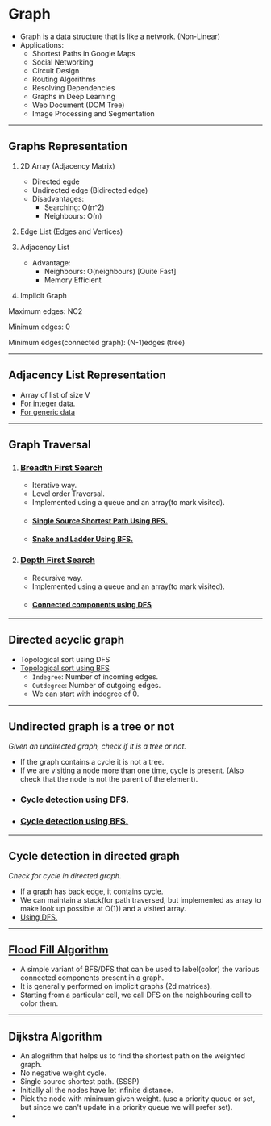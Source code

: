 # Graph

 * Graph is a data structure that is like a network. (Non-Linear)
 * Applications:
    * Shortest Paths in Google Maps
    * Social Networking
    * Circuit Design
    * Routing Algorithms
    * Resolving Dependencies
    * Graphs in Deep Learning
    * Web Document (DOM Tree)
    * Image Processing and Segmentation
    
<hr/>

## Graphs Representation
  1. 2D Array (Adjacency Matrix)
     * Directed egde
     * Undirected edge (Bidirected edge)
     * Disadvantages:
        * Searching: O(n^2)
        * Neighbours: O(n)

     
  2. Edge List (Edges and Vertices)
  3. Adjacency List
     * Advantage:
        * Neighbours: O(neighbours) [Quite Fast]
        * Memory Efficient
        
  4. Implicit Graph



Maximum edges: NC2

Minimum edges: 0

Minimum edges(connected graph): (N-1)edges (tree)

<hr/>

## Adjacency List Representation
 * Array of list of size V
 * <a href="https://github.com/sanya2508/Graph/blob/master/adjacency%20list%20implementation%20for%20integer%20data.cpp">For integer data.
 * <a href="https://github.com/sanya2508/Graph/blob/master/adjacency%20list%20implementation%20for%20generic%20data.cpp">For generic data</a>

  
<hr/>

## Graph Traversal

 1. ### <a href="https://github.com/sanya2508/Graph/blob/master/Breadth%20first%20search.cpp">Breadth First Search</a>
    * Iterative way.
    * Level order Traversal.
    * Implemented using a queue and an array(to mark visited).
    * #### <a href="https://github.com/sanya2508/Graph/blob/master/BFS%20single%20source%20shortest%20path.cpp">Single Source Shortest Path Using BFS.</a>
    * #### <a href="https://github.com/sanya2508/Graph/blob/master/Snake%20and%20ladder%20using%20BFS-SSSP%20algo.cpp">Snake and Ladder Using BFS.</a>
    
    
 2. ### <a href="https://github.com/sanya2508/Graph/blob/master/depth%20first%20search.cpp">Depth First Search</a>
    * Recursive way.
    * Implemented using a queue and an array(to mark visited).
    * #### <a href="https://github.com/sanya2508/Graph/blob/master/conected%20components%20using%20dfs.cpp">Connected components using DFS</a>
    
<hr/>

## Directed acyclic graph
 * Topological sort using DFS
 * <a href="https://github.com/sanya2508/Graph/blob/master/topological%20sort%20using%20bfs.cpp">Topological sort using BFS</a>
    * `Indegree`: Number of incoming edges.
    * `Outdegree`: Number of outgoing edges.
    * We can start with indegree of 0.

<hr/>

## Undirected graph is a tree or not
*Given an undirected graph, check if it is a tree or not.*
 * If the graph contains a cycle it is not a tree.
 * If we are visiting a node more than one time, cycle is present. (Also check that the node is not the parent of the element).
 * ### Cycle detection using DFS.
 * ### <a href="https://github.com/sanya2508/Graph/blob/master/cycle%20detection%20in%20undirected%20graph%20using%20bfs.cpp">Cycle detection using BFS.</a>
 
<hr/>

## Cycle detection in directed graph
*Check for cycle in directed graph.*
 * If a graph has back edge, it contains cycle.
 * We can maintain a stack(for path traversed, but implemented as array to make look up possible at O(1)) and a visited array.
 * <a href="https://github.com/sanya2508/Graph/blob/master/cycle%20detection%20in%20directed%20graph.cpp">Using DFS.</a>

<hr/>

## <a href="https://github.com/sanya2508/Graph/tree/master/Flood%20Fill">Flood Fill Algorithm</a>
 * A simple variant of BFS/DFS that can be used to label(color) the various connected components present in a graph.
 * It is generally performed on implicit graphs (2d matrices).
 * Starting from a particular cell, we call DFS on the neighbouring cell to color them.

<hr/>

## Dijkstra Algorithm
 * An alogrithm that helps us to find the shortest path on the weighted graph.
 * No negative weight cycle.
 * Single source shortest path. (SSSP)
 * Initially all the nodes have let infinite distance. 
 * Pick the node with minimum given weight. (use a priority queue or set, but since we can't update in a priority queue we will prefer set).
 * 
